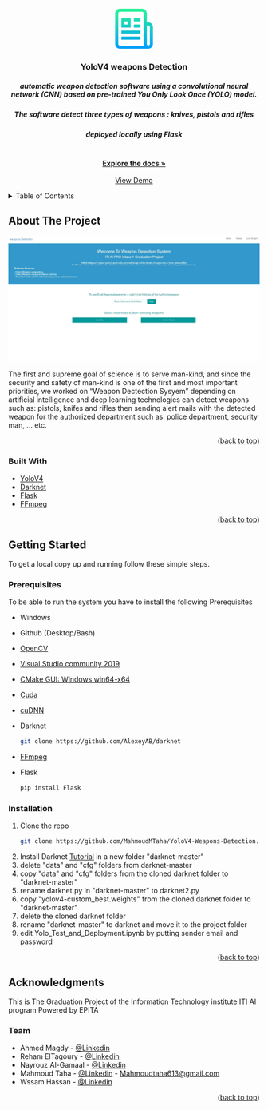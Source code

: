 <div id="top"></div>


<!-- PROJECT LOGO -->
<br />
<div align="center">
  <a href="https://github.com/MahmoudMTaha/YoloV4-Weapons-Detection">
    <img src="images/logo.png" alt="Logo" width="80" height="80">
  </a>

<h3 align="center">YoloV4 weapons Detection</h3>

  <p align="center">
    <h5>automatic weapon detection software using a convolutional neural network (CNN) based on pre-trained You Only Look Once (YOLO) model.</h5>
    <h5> The software detect three types of weapons : knives, pistols and rifles </h5>
    <h5> deployed locally using Flask  </h5>
    <br />
    <a href="https://drive.google.com/file/d/1TrwTL-a7DqVCJxuAkmjCt1IDG5c_JLHN/view?usp=sharing"><strong>Explore the docs »</strong></a>
    <br />
    <br />
    <a href="https://www.youtube.com/watch?v=zmNJViugLeo">View Demo</a>

  </p>
</div>



<!-- TABLE OF CONTENTS -->
<details>
  <summary>Table of Contents</summary>
  <ol>
    <li>
      <a href="#about-the-project">About The Project</a>
      <ul>
        <li><a href="#built-with">Built With</a></li>
      </ul>
    </li>
    <li>
      <a href="#getting-started">Getting Started</a>
      <ul>
        <li><a href="#prerequisites">Prerequisites</a></li>
        <li><a href="#installation">Installation</a></li>
      </ul>
<!--     </li>
    <li><a href="#usage">Usage</a></li>
    <li><a href="#contact">Contact</a></li> -->
    <li><a href="#acknowledgments">Acknowledgments</a></li>
  </ol>
</details>



<!-- ABOUT THE PROJECT -->
## About The Project

[![Product Name Screen Shot][product-screenshot]](https://youtu.be/zmNJViugLeo)

The first and supreme goal of science is to serve man-kind, and since the 
security and safety of man-kind is one of the first and most important 
priorities, we worked on “Weapon Dectection Sysyem” depending on artificial 
intelligence and deep learning technologies can detect weapons such as: 
pistols, knifes and rifles then sending alert mails with the detected weapon 
for the authorized department such as: police department, security man, ... 
etc.

<p align="right">(<a href="#top">back to top</a>)</p>



### Built With

* [YoloV4](https://arxiv.org/abs/2004.10934)
* [Darknet](https://github.com/pjreddie/darknet)
* [Flask](https://flask.palletsprojects.com/en/2.0.x/)
* [FFmpeg](https://www.ffmpeg.org/)

<p align="right">(<a href="#top">back to top</a>)</p>



<!-- GETTING STARTED -->
## Getting Started
To get a local copy up and running follow these simple steps.

### Prerequisites
To be able to run the system you have to install the following Prerequisites

* Windows
* Github (Desktop/Bash)
* [OpenCV](https://opencv.org/releases/)
* [Visual Studio community 2019](https://visualstudio.microsoft.com/thank-you-downloading-visual-studio/?sku=Community)
* [CMake GUI: Windows win64-x64](https://cmake.org/download/)
* [Cuda](https://developer.nvidia.com/cuda-downloads)
* [cuDNN](https://developer.nvidia.com/cudnn)

* Darknet
  ```sh
  git clone https://github.com/AlexeyAB/darknet
  ```
* [FFmpeg](https://www.ffmpeg.org/)
* Flask
   ```sh
  pip install Flask
  ```

### Installation

1. Clone the repo
   ```sh
   git clone https://github.com/MahmoudMTaha/YoloV4-Weapons-Detection.git
   ```
2. Install Darknet [Tutorial](https://medium.com/geekculture/yolov4-darknet-installation-and-usage-on-your-system-windows-linux-8dec2cea6e81) in a new folder "darknet-master"
3. delete "data" and "cfg" folders from darknet-master
4. copy "data" and "cfg" folders from the cloned darknet folder to "darknet-master"
5. rename darknet.py in "darknet-master" to darknet2.py
6. copy "yolov4-custom_best.weights" from the cloned darknet folder to "darknet-master"
7. delete the cloned darknet folder
8. rename "darknet-master" to darknet and move it to the project folder
9. edit Yolo_Test_and_Deployment.ipynb by putting sender email and password
<p align="right">(<a href="#top">back to top</a>)</p>



<!-- USAGE EXAMPLES
## Usage

Use this space to show useful examples of how a project can be used. Additional screenshots, code examples and demos work well in this space. You may also link to more resources.

_For more examples, please refer to the [Documentation](https://example.com)_

<p align="right">(<a href="#top">back to top</a>)</p>

 -->

<!-- ROADMAP
## Roadmap

- [] Feature 1
- [] Feature 2
- [] Feature 3
    - [] Nested Feature

See the [open issues](https://github.com/github_username/repo_name/issues) for a full list of proposed features (and known issues).

<p align="right">(<a href="#top">back to top</a>)</p>

 -->

<!-- CONTRIBUTING
## Contributing

Contributions are what make the open source community such an amazing place to learn, inspire, and create. Any contributions you make are **greatly appreciated**.

If you have a suggestion that would make this better, please fork the repo and create a pull request. You can also simply open an issue with the tag "enhancement".
Don't forget to give the project a star! Thanks again!

1. Fork the Project
2. Create your Feature Branch (`git checkout -b feature/AmazingFeature`)
3. Commit your Changes (`git commit -m 'Add some AmazingFeature'`)
4. Push to the Branch (`git push origin feature/AmazingFeature`)
5. Open a Pull Request

<p align="right">(<a href="#top">back to top</a>)</p>
 -->


<!-- LICENSE
## License

Distributed under the MIT License. See `LICENSE.txt` for more information.

<p align="right">(<a href="#top">back to top</a>)</p>
 -->


<!-- ACKNOWLEDGMENTS -->
## Acknowledgments
This is The Graduation Project of the Information Technology institute [ITI](https://www.iti.gov.eg/iti/hom) AI program Powered by EPITA
### Team
* Ahmed Magdy - [@Linkedin](https://www.linkedin.com/in/ahmedmagdy9696/)
* Reham ElTagoury - [@Linkedin](https://www.linkedin.com/in/reham-eltagoury-496804167/) 
* Nayrouz Al-Gamaal - [@Linkedin](https://www.linkedin.com/in/nayrouz-al-gamaal-29156b167/) 
* Mahmoud Taha - [@Linkedin](https://www.linkedin.com/in/mahmoud-taha/) - Mahmoudtaha613@gmail.com
* Wssam Hassan - [@Linkedin](https://www.linkedin.com/in/wssam-hassan/) 

<p align="right">(<a href="#top">back to top</a>)</p>



<!-- MARKDOWN LINKS & IMAGES -->
<!-- https://www.markdownguide.org/basic-syntax/#reference-style-links -->
[contributors-shield]: https://img.shields.io/github/contributors/github_username/repo_name.svg?style=for-the-badge
[contributors-url]: https://github.com/github_username/repo_name/graphs/contributors
[forks-shield]: https://img.shields.io/github/forks/github_username/repo_name.svg?style=for-the-badge
[forks-url]: https://github.com/github_username/repo_name/network/members
[stars-shield]: https://img.shields.io/github/stars/github_username/repo_name.svg?style=for-the-badge
[stars-url]: https://github.com/github_username/repo_name/stargazers
[issues-shield]: https://img.shields.io/github/issues/github_username/repo_name.svg?style=for-the-badge
[issues-url]: https://github.com/github_username/repo_name/issues
[license-shield]: https://img.shields.io/github/license/github_username/repo_name.svg?style=for-the-badge
[license-url]: https://github.com/github_username/repo_name/blob/master/LICENSE.txt
[linkedin-shield]: https://img.shields.io/badge/-LinkedIn-black.svg?style=for-the-badge&logo=linkedin&colorB=555
[linkedin-url]: https://linkedin.com/in/linkedin_username
[product-screenshot]: images/1.jpeg
